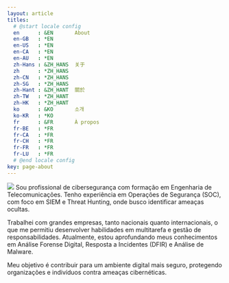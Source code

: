 ```yaml
---
layout: article
titles:
  # @start locale config
  en      : &EN       About
  en-GB   : *EN
  en-US   : *EN
  en-CA   : *EN
  en-AU   : *EN
  zh-Hans : &ZH_HANS  关于
  zh      : *ZH_HANS
  zh-CN   : *ZH_HANS
  zh-SG   : *ZH_HANS
  zh-Hant : &ZH_HANT  關於
  zh-TW   : *ZH_HANT
  zh-HK   : *ZH_HANT
  ko      : &KO       소개
  ko-KR   : *KO
  fr      : &FR       À propos
  fr-BE   : *FR
  fr-CA   : *FR
  fr-CH   : *FR
  fr-FR   : *FR
  fr-LU   : *FR
  # @end locale config
key: page-about
---
```

<img class="image image--md" src="https://media.licdn.com/dms/image/v2/D4D03AQH_Uta3lwl98g/profile-displayphoto-shrink_200_200/profile-displayphoto-shrink_200_200/0/1696545004203?e=1737590400&v=beta&t=zOvXn8G3KnmQl7pNy7Ms5G4t6J7wh0wsS6XAVoxX_jA"/>
Sou profissional de cibersegurança com formação em Engenharia de Telecomunicações. Tenho experiência em Operações de Segurança (SOC), com foco em SIEM e Threat Hunting, onde busco identificar ameaças ocultas.

Trabalhei com grandes empresas, tanto nacionais quanto internacionais, o que me permitiu desenvolver habilidades em multitarefa e gestão de responsabilidades. Atualmente, estou aprofundando meus conhecimentos em Análise Forense Digital, Resposta a Incidentes (DFIR) e Análise de Malware.

Meu objetivo é contribuir para um ambiente digital mais seguro, protegendo organizações e indivíduos contra ameaças cibernéticas.
